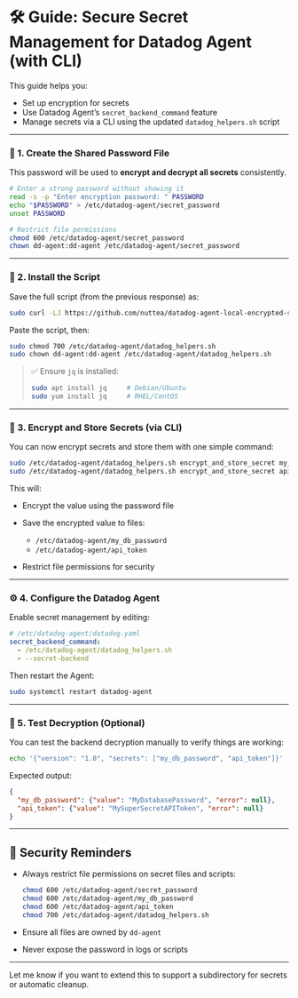 # 🛠️ Guide: Secure Secret Management for Datadog Agent (with CLI)

This guide helps you:

* Set up encryption for secrets
* Use Datadog Agent’s `secret_backend_command` feature
* Manage secrets via a CLI using the updated `datadog_helpers.sh` script

---

### 🔐 1. Create the Shared Password File

This password will be used to **encrypt and decrypt all secrets** consistently.

```bash
# Enter a strong password without showing it
read -s -p "Enter encryption password: " PASSWORD
echo "$PASSWORD" > /etc/datadog-agent/secret_password
unset PASSWORD

# Restrict file permissions
chmod 600 /etc/datadog-agent/secret_password
chown dd-agent:dd-agent /etc/datadog-agent/secret_password
```

---

### 📜 2. Install the Script

Save the full script (from the previous response) as:

```bash
sudo curl -LJ https://github.com/nuttea/datadog-agent-local-encrypted-secret-backend-command/raw/refs/heads/main/datadog_helpers.sh -o /etc/datadog-agent/datadog_helpers.sh 
```

Paste the script, then:

```bash
sudo chmod 700 /etc/datadog-agent/datadog_helpers.sh
sudo chown dd-agent:dd-agent /etc/datadog-agent/datadog_helpers.sh
```

> ✅ Ensure `jq` is installed:
>
> ```bash
> sudo apt install jq     # Debian/Ubuntu
> sudo yum install jq     # RHEL/CentOS
> ```

---

### 🔏 3. Encrypt and Store Secrets (via CLI)

You can now encrypt secrets and store them with one simple command:

```bash
sudo /etc/datadog-agent/datadog_helpers.sh encrypt_and_store_secret my_db_password "MyDatabasePassword"
sudo /etc/datadog-agent/datadog_helpers.sh encrypt_and_store_secret api_token "MySuperSecretAPIToken"
```

This will:

* Encrypt the value using the password file
* Save the encrypted value to files:

  * `/etc/datadog-agent/my_db_password`
  * `/etc/datadog-agent/api_token`
* Restrict file permissions for security

---

### ⚙️ 4. Configure the Datadog Agent

Enable secret management by editing:

```yaml
# /etc/datadog-agent/datadog.yaml
secret_backend_command: 
  - /etc/datadog-agent/datadog_helpers.sh
  - --secret-backend
```

Then restart the Agent:

```bash
sudo systemctl restart datadog-agent
```

---

### 🧪 5. Test Decryption (Optional)

You can test the backend decryption manually to verify things are working:

```bash
echo '{"version": "1.0", "secrets": ["my_db_password", "api_token"]}' | /etc/datadog-agent/datadog_helpers.sh --secret-backend
```

Expected output:

```json
{
  "my_db_password": {"value": "MyDatabasePassword", "error": null},
  "api_token": {"value": "MySuperSecretAPIToken", "error": null}
}
```

---

## 🔐 Security Reminders

* Always restrict file permissions on secret files and scripts:

  ```bash
  chmod 600 /etc/datadog-agent/secret_password
  chmod 600 /etc/datadog-agent/my_db_password
  chmod 600 /etc/datadog-agent/api_token
  chmod 700 /etc/datadog-agent/datadog_helpers.sh
  ```
* Ensure all files are owned by `dd-agent`
* Never expose the password in logs or scripts

---

Let me know if you want to extend this to support a subdirectory for secrets or automatic cleanup.
